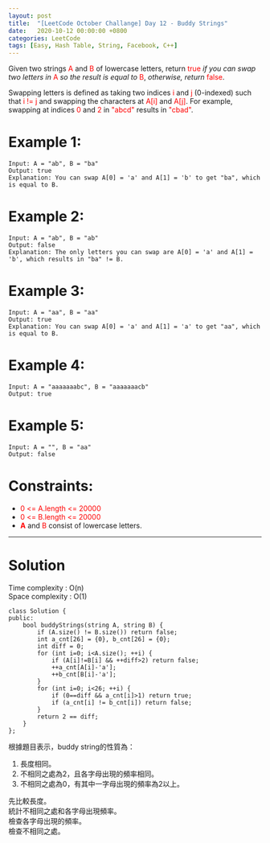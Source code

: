 ```yaml
---
layout: post
title:  "[LeetCode October Challange] Day 12 - Buddy Strings"
date:   2020-10-12 00:00:00 +0800
categories: LeetCode
tags: [Easy, Hash Table, String, Facebook, C++]
---
```

Given two strings <font color="red">A</font> and <font color="red">B</font> of lowercase letters, return <font color="red">true</font> *if you can swap two letters in* <font color="red">A</font> *so the result is equal to* <font color="red">B</font>, *otherwise, return* <font color="red">false</font>.  

Swapping letters is defined as taking two indices <font color="red">i</font> and <font color="red">j</font> (0-indexed) such that <font color="red">i != j</font> and swapping the characters at <font color="red">A[i]</font> and <font color="red">A[j]</font>. For example, swapping at indices <font color="red">0</font> and <font color="red">2</font> in <font color="red">"abcd"</font> results in <font color="red">"cbad"</font>.

# Example 1:  
	Input: A = "ab", B = "ba"
	Output: true
	Explanation: You can swap A[0] = 'a' and A[1] = 'b' to get "ba", which is equal to B.

# Example 2:  
	Input: A = "ab", B = "ab"
	Output: false
	Explanation: The only letters you can swap are A[0] = 'a' and A[1] = 'b', which results in "ba" != B.

# Example 3:  
	Input: A = "aa", B = "aa"
	Output: true
	Explanation: You can swap A[0] = 'a' and A[1] = 'a' to get "aa", which is equal to B.

# Example 4:  
	Input: A = "aaaaaaabc", B = "aaaaaaacb"
	Output: true

# Example 5:  
	Input: A = "", B = "aa"
	Output: false

# Constraints:  
- <font color="red">0 <= A.length <= 20000</font>
- <font color="red">0 <= B.length <= 20000</font>
- **<font color="red">A</font>** and <font color="red">B</font> consist of lowercase letters.


______________________  

# Solution

Time complexity : O(n)  
Space complexity : O(1)  

	class Solution {
	public:
	    bool buddyStrings(string A, string B) {
	        if (A.size() != B.size()) return false;
	        int a_cnt[26] = {0}, b_cnt[26] = {0};
	        int diff = 0;
	        for (int i=0; i<A.size(); ++i) {
	            if (A[i]!=B[i] && ++diff>2) return false;
	            ++a_cnt[A[i]-'a'];
	            ++b_cnt[B[i]-'a'];
	        }
	        for (int i=0; i<26; ++i) {
	            if (0==diff && a_cnt[i]>1) return true;
	            if (a_cnt[i] != b_cnt[i]) return false;
	        }
	        return 2 == diff;
	    }
	};

根據題目表示，buddy string的性質為：
1. 長度相同。
2. 不相同之處為2，且各字母出現的頻率相同。
3. 不相同之處為0，有其中一字母出現的頻率為2以上。

先比較長度。  
統計不相同之處和各字母出現頻率。  
檢查各字母出現的頻率。  
檢查不相同之處。  